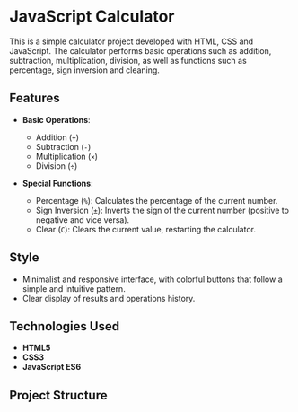 # JavaScript Calculator

This is a simple calculator project developed with HTML, CSS and JavaScript. The calculator performs basic operations such as addition, subtraction, multiplication, division, as well as functions such as percentage, sign inversion and cleaning. 

## Features

- **Basic Operations**: 
  - Addition (`+`)
  - Subtraction (`-`)
  - Multiplication (`×`)
  - Division (`÷`)
  
- **Special Functions**: 
  - Percentage (`%`): Calculates the percentage of the current number.
  - Sign Inversion (`±`): Inverts the sign of the current number (positive to negative and vice versa).
  - Clear (`C`): Clears the current value, restarting the calculator.
  

## Style

- Minimalist and responsive interface, with colorful buttons that follow a simple and intuitive pattern.
- Clear display of results and operations history.

## Technologies Used

- **HTML5**
- **CSS3**
- **JavaScript ES6**

## Project Structure
